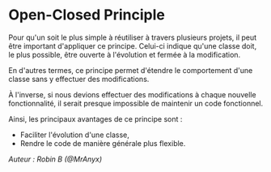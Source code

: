 # Open-Closed Principle

Pour qu'un soit le plus simple à réutiliser à travers plusieurs projets, il peut être important d'appliquer ce principe.
Celui-ci indique qu'une classe doit, le plus possible, être ouverte à l'évolution et fermée à la modification.

En d'autres termes, ce principe permet d'étendre le comportement d'une classe sans y effectuer des modifications.

À l'inverse, si nous devions effectuer des modifications à chaque nouvelle fonctionnalité, il serait presque impossible
de maintenir un code fonctionnel.

Ainsi, les principaux avantages de ce principe sont :

- Faciliter l'évolution d'une classe,
- Rendre le code de manière générale plus flexible.

*Auteur : Robin B (@MrAnyx)*